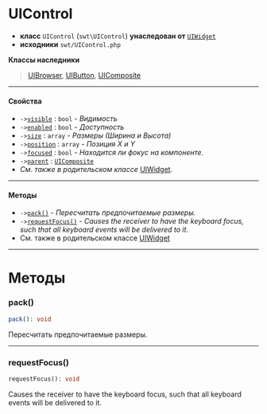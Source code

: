 # UIControl

- **класс** `UIControl` (`swt\UIControl`) **унаследован от** [`UIWidget`](https://github.com/jphp-compiler/jphp-swt-ext/blob/master/api-docs/classes/swt/UIWidget.ru.md)
- **исходники** `swt/UIControl.php`

**Классы наследники**

> [UIBrowser](https://github.com/jphp-compiler/jphp-swt-ext/blob/master/api-docs/classes/swt/UIBrowser.ru.md), [UIButton](https://github.com/jphp-compiler/jphp-swt-ext/blob/master/api-docs/classes/swt/UIButton.ru.md), [UIComposite](https://github.com/jphp-compiler/jphp-swt-ext/blob/master/api-docs/classes/swt/UIComposite.ru.md)

---

#### Свойства

- `->`[`visible`](#prop-visible) : `bool` - _Видимость_
- `->`[`enabled`](#prop-enabled) : `bool` - _Доступность_
- `->`[`size`](#prop-size) : `array` - _Размеры (Ширина и Высота)_
- `->`[`position`](#prop-position) : `array` - _Позиция X и Y_
- `->`[`focused`](#prop-focused) : `bool` - _Находится ли фокус на компоненте._
- `->`[`parent`](#prop-parent) : [`UIComposite`](https://github.com/jphp-compiler/jphp-swt-ext/blob/master/api-docs/classes/swt/UIComposite.ru.md)
- *См. также в родительском классе* [UIWidget](https://github.com/jphp-compiler/jphp-swt-ext/blob/master/api-docs/classes/swt/UIWidget.ru.md).

---

#### Методы

- `->`[`pack()`](#method-pack) - _Пересчитать предпочитаемые размеры._
- `->`[`requestFocus()`](#method-requestfocus) - _Causes the receiver to have the keyboard focus, such that all keyboard events will be delivered to it._
- См. также в родительском классе [UIWidget](https://github.com/jphp-compiler/jphp-swt-ext/blob/master/api-docs/classes/swt/UIWidget.ru.md)

---
# Методы

<a name="method-pack"></a>

### pack()
```php
pack(): void
```
Пересчитать предпочитаемые размеры.

---

<a name="method-requestfocus"></a>

### requestFocus()
```php
requestFocus(): void
```
Causes the receiver to have the keyboard focus, such that all keyboard events will be delivered to it.